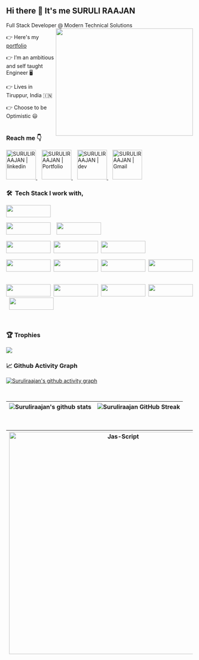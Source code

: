 ## Hi there 👋 It's me SURULI RAAJAN

Full Stack Developer @ Modern Technical Solutions
<img align="right" width="370" height="290" src="https://user-images.githubusercontent.com/22448559/137613385-2ebbef8f-ca0a-4781-b0c1-a2ba145d8194.gif">

👉  Here's my [portfolio](https://suruliraajan.netlify.app/) 

👉  I’m an ambitious and self taught Engineer 🖥️

👉  Lives in Tiruppur, India 🇮🇳

👉  Choose to be Optimistic 😃  
<br>

### Reach me 👇
<a href="https://www.linkedin.com/in/surulirajan/" target="_blank">
    <img alt="SURULIRAAJAN | linkedin" src="https://user-images.githubusercontent.com/22448559/137614008-18f96cfd-b2c4-4066-9991-f605c978f9d9.png" width="80"/>
  </a> &nbsp;&nbsp;
  <a href="https://suruliraajan.netlify.app/" target="_blank">
    <img alt="SURULIRAAJAN | Portfolio" src="https://img.icons8.com/?size=100&id=LoyAjcvVKv1K&format=png&color=000000" width="80"/>
  </a> &nbsp;&nbsp;  
  <a href="https://dev.to/suruliraajan" target="_blank">
      <img alt="SURULIRAAJAN | dev" src="https://user-images.githubusercontent.com/22448559/137614000-07f740bc-3723-497b-bb5e-54185478c892.png" width="80" />
  </a> &nbsp;&nbsp;
  <a href="mailto:surulirajan.mca@gmail.com">
    <img alt="SURULIRAAJAN | Gmail" width="80px" src="https://user-images.githubusercontent.com/22448559/137614003-749c6718-b38d-4d6f-9cb2-b01a1781b144.png" />
  </a>


<br>

### 🛠 &nbsp;Tech Stack I work with,
	
 <p align="left">
 <img src="https://img.shields.io/badge/php-%23777BB4.svg?&logo=php&logoColor=white" width="120" height="33"/>
 </p>
	<p  align="left"><img src="https://img.shields.io/badge/MySQL-4479A1?logo=mysql&logoColor=fff" width="120" height="33"/>&nbsp; &nbsp;
		<img src="https://img.shields.io/badge/SEO-FF5722?logo=duckduckgo&logoColor=white" width="120" height="33"/>
	</p>
 <p align="left"><img src="https://img.shields.io/badge/Laravel-%23FF2D20.svg?logo=laravel&logoColor=white" width="120" height="33"/>&nbsp;
		<img src="https://img.shields.io/badge/opencart-02A9FF?logo=anilist&logoColor=fff" width="120" height="33"/>&nbsp;
		<img src="https://img.shields.io/badge/WordPress-%2321759B.svg?logo=wordpress&logoColor=white" width="120" height="33"/>
	</p>
<p align="left"><img src="https://img.shields.io/badge/JavaScript-F7DF1E?logo=javascript&logoColor=000" width="120" height="33"/>&nbsp;
		<img src="https://img.shields.io/badge/React-%2320232a.svg?logo=react&logoColor=%2361DAFB" width="120" height="33"/>&nbsp;
		<img src="https://img.shields.io/badge/jQuery-0769AD?logo=jquery&logoColor=fff" width="120" height="33"/>&nbsp;
		<img src="https://img.shields.io/badge/MVC-Structure-039BE5?logo=Firebase&logoColor=white" width="120" height="33"/>&nbsp;
	</p>
<p align="left"><img src="https://img.shields.io/badge/Bootstrap-7952B3?logo=bootstrap&logoColor=fff" width="120" height="33"/>&nbsp;
		<img src="https://img.shields.io/badge/HTML-%23E34F26.svg?logo=html5&logoColor=white" width="120" height="33"/>&nbsp;
		<img src="https://img.shields.io/badge/CSS-1572B6?logo=css3&logoColor=fff" width="120" height="33"/>&nbsp;
		<img src="https://img.shields.io/badge/JSON-000?logo=json&logoColor=fff" width="120" height="33"/>&nbsp;
		<img src="https://img.shields.io/badge/Python-3776AB?logo=python&logoColor=fff" width="120" height="33"/>&nbsp;
	</p>
<br>

### 🏆 Trophies<br>
<img src="https://github-profile-trophy.vercel.app/?username=a8hok&theme=tokyonight&margin-w=15" />

<br>

### 📈 Github Activity Graph
[![Suruliraajan's github activity graph](https://github-readme-activity-graph.vercel.app/graph?username=suruliraajan&bg_color=272626&color=f6f4f6&line=0f8ef0&point=f8f2f2&area=true&hide_border=true)](https://github.com/ashutosh00710/github-readme-activity-graph)


<br>

| ![Suruliraajan's github stats](https://github-readme-stats.vercel.app/api?username=suruliraajan&show_icons=true&theme=tokyonight) | ![Suruliraajan GitHub Streak](https://github-readme-streak-stats.herokuapp.com/?user=suruliraajan&theme=tokyonight) |
| --- | --- |

<br>

| <img align="center" width=600 src="https://github-readme-stats.vercel.app/api/top-langs/?username=suruliraajan&count_private=true&theme=radical" alt="Jas-Script" /> | <div style="background-color: aquamarine;height: 481px;width: 400px;"><a href="https://app.daily.dev/suruliraajan"><img src="https://api.daily.dev/devcards/v2/DSFsdOwBi6imzYJpsCoLR.png?type=default&r=mi9" width="410" alt="SURULIRAAJAN's Dev Card"/></a></div> |
| --- | --- |
